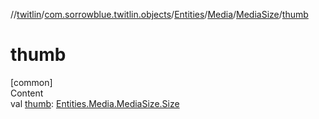 //[twitlin](../../../../index.md)/[com.sorrowblue.twitlin.objects](../../../index.md)/[Entities](../../index.md)/[Media](../index.md)/[MediaSize](index.md)/[thumb](thumb.md)



# thumb  
[common]  
Content  
val [thumb](thumb.md): [Entities.Media.MediaSize.Size](-size/index.md)  



